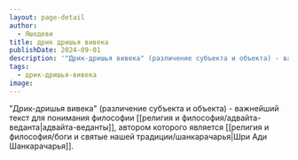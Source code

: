 ```yaml
---
layout: page-detail
author:
  - Яшодеви
title: дрик дришья вивека
publishDate: 2024-09-01
description: '"Дрик-дришья вивека" (различение субъекта и объекта) - важнейший текст для понимания философии адвайта-веданты, автором которого является Шри Ади Шанкарачарья.'
tags:
  - дрик-дришья-вивека
image:
---
```

"Дрик-дришья вивека" (различение субъекта и объекта) - важнейший текст для понимания философии [[религия и философия/адвайта-веданта|адвайта-веданты]], автором которого является [[религия и философия/боги и святые нашей традиции/шанкарачарья|Шри Ади Шанкарачарья]].

